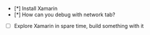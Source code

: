 - [*] Install Xamarin
- [*] How can you debug with network tab?
- [ ] Explore Xamarin in spare time, build something with it